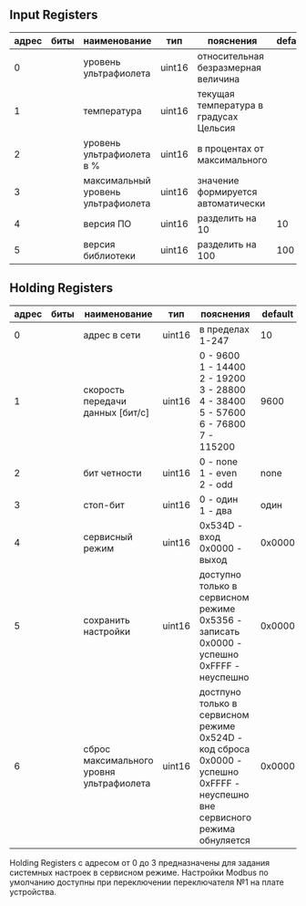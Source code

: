 
## Input Registers
|адрес|биты|наименование|тип|пояснения|default
|---|---|---|---|---|---|
0||уровень ультрафиолета|uint16|относительная безразмерная величина|
1||температура|uint16|текущая температура в градусах Цельсия|
2||уровень ультрафиолета в %|uint16|в процентах от максимального|
3||максимальный уровень ультрафиолета|uint16| значение формируется автоматически
4||версия ПО|uint16|разделить на 10|10
5||версия библиотеки|uint16|разделить на 100|100

## Holding Registers
|адрес|биты|наименование|тип|пояснения|default
|---|---|---|---|---|---|
0||адрес в сети|uint16|в пределах 1-247|10
1||скорость передачи данных [бит/с]|uint16|0 - 9600<br> 1 - 14400<br> 2 - 19200<br> 3 - 28800<br>4 - 38400<br>5 - 57600<br>6 - 76800<br>7 - 115200|9600
2||бит четности|uint16|0 - none<br> 1 - even<br> 2 - odd|none
3||стоп-бит|uint16|0 - один<br> 1 - два|один
4||сервисный режим|uint16|0x534D - вход<br> 0x0000 - выход|0x0000
5||сохранить настройки|uint16|доступно только в сервисном режиме<br>0x5356 - записать<br> 0x0000 - успешно<br>0xFFFF - неуспешно| 0x0000
6||сброс максимального уровня ультрафиолета|uint16|достпуно только в сервисном режиме<br>0x524D - код сброса<br>0x0000 - успешно<br>0xFFFF - неуспешно<br>вне сервисного режима обнуляется|0x0000

Holding Registers с адресом от 0 до 3 предназначены для задания системных настроек в сервисном режиме. Настройки Modbus по умолчанию доступны при переключении переключателя №1 на плате устройства.



